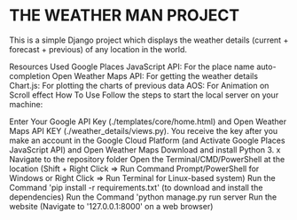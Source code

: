 # THE WEATHER MAN PROJECT
This is a simple Django project which displays the weather details (current + forecast + previous) of any location in the world.

Resources Used
Google Places JavaScript API: For the place name auto-completion
Open Weather Maps API: For getting the weather details
Chart.js: For plotting the charts of previous data
AOS: For Animation on Scroll effect
How To Use
Follow the steps to start the local server on your machine:

Enter Your Google API Key (./templates/core/home.html) and Open Weather Maps API KEY (./weather_details/views.py). You receive the key after you make an account in the Google Cloud Platform (and Activate Google Places JavaScript API) and Open Weather Maps
Download and install Python 3. x
Navigate to the repository folder
Open the Terminal/CMD/PowerShell at the location (Shift + Right Click => Run Command Prompt/PowerShell for Windows or Right Click => Run Terminal for Linux-based system)
Run the Command 'pip install -r requirements.txt' (to download and install the dependencies)
Run the Command 'python manage.py run server
Run the website (Navigate to '127.0.0.1:8000' on a web browser)

